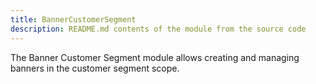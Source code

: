 ```yaml
---
title: BannerCustomerSegment
description: README.md contents of the module from the source code
---
```


The Banner Customer Segment module allows creating and managing banners in the customer segment scope.
